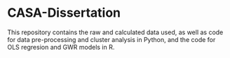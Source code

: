 # CASA-Dissertation
This repository contains the raw and calculated data used, as well as code for data pre-processing and cluster analysis in Python, and the code for OLS regresion and GWR models in R.
